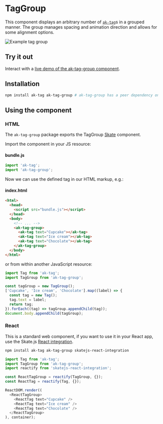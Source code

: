 # TagGroup


This component displays an arbitrary number of [`ak-tag`](https://www.npmjs.com/package/ak-tag)s
in a grouped manner.
The group manages spacing and animation direction and allows for some alignment options.

![Example tag group](https://bytebucket.org/atlassian/atlaskit/raw/master/packages/ak-tag-group/docs/animation.gif)

## Try it out

Interact with a [live demo of the ak-tag-group component](https://aui-cdn.atlassian.com/atlaskit/stories/ak-tag-group/@VERSION@/).

## Installation

```sh
npm install ak-tag ak-tag-group # ak-tag-group has a peer dependency on ak-tag
```

## Using the component

### HTML

The `ak-tag-group` package exports the TagGroup [Skate](https://github.com/skatejs/skatejs) component.

Import the component in your JS resource:

#### bundle.js

```js
import 'ak-tag';
import 'ak-tag-group';
```

Now we can use the defined tag in our HTML markup, e.g.:

#### index.html

```html
<html>
  <head>
    <script src="bundle.js"></script>
  </head>
  <body>
    <!-- ... -->
    <ak-tag-group>
      <ak-tag text="Cupcake"></ak-tag>
      <ak-tag text="Ice cream"></ak-tag>
      <ak-tag text="Chocolate"></ak-tag>
    </ak-tag-group>
  </body>
</html>
```

or from within another JavaScript resource:

```js
import Tag from 'ak-tag';
import TagGroup from 'ak-tag-group';

const tagGroup = new TagGroup();
['Cupcake', 'Ice cream', 'Chocolate'].map((label) => {
  const tag = new Tag();
  tag.text = label;
  return tag;
}).forEach((tag) => tagGroup.appendChild(tag));
document.body.appendChild(tagGroup);
```

### React

This is a standard web component, if you want to use it in your React app, use the Skate.js [React integration](https://github.com/webcomponents/react-integration).

```sh
npm install ak-tag ak-tag-group skatejs-react-integration
```

```js
import Tag from 'ak-tag';
import TagGroup from 'ak-tag-group';
import reactify from 'skatejs-react-integration';

const ReactTagGroup = reactify(TagGroup, {});
const ReactTag = reactify(Tag, {});

ReactDOM.render((
  <ReactTagGroup>
    <ReactTag text="Cupcake" />
    <ReactTag text="Ice cream" />
    <ReactTag text="Chocolate" />
  </ReactTagGroup>
), container);
```

